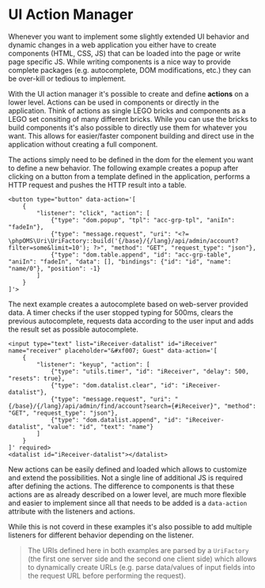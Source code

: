 # UI Action Manager

Whenever you want to implement some slightly extended UI behavior and dynamic changes in a web application you either have to create components (HTML, CSS, JS) that can be loaded into the page or write page specific JS. While writing components is a nice way to provide complete packages (e.g. autocomplete, DOM modifications, etc.) they can be over-kill or tedious to implement. 

With the UI action manager it's possible to create and define __actions__ on a lower level. Actions can be used in components or directly in the application. Think of actions as single LEGO bricks and components as a LEGO set consiting of many different bricks. While you can use the bricks to build components it's also possible to directly use them for whatever you want. This allows for easier/faster component building and direct use in the application without creating a full component. 

The actions simply need to be defined in the dom for the element you want to define a new behavior. The following example creates a popup after clicking on a button from a template defined in the application, performs a HTTP request and pushes the HTTP result into a table.

```
<button type="button" data-action='[
    {
        "listener": "click", "action": [
            {"type": "dom.popup", "tpl": "acc-grp-tpl", "aniIn": "fadeIn"},
            {"type": "message.request", "uri": "<?= \phpOMS\Uri\UriFactory::build('{/base}/{/lang}/api/admin/account?filter=some&limit=10'); ?>", "method": "GET", "request_type": "json"},
            {"type": "dom.table.append", "id": "acc-grp-table", "aniIn": "fadeIn", "data": [], "bindings": {"id": "id", "name": "name/0"}, "position": -1}
        ]
    }
]'>
```

The next example creates a autocomplete based on web-server provided data. A timer checks if the user stopped typing for 500ms, clears the previous autocomplete, requests data according to the user input and adds the result set as possible autocomplete.

```
<input type="text" list="iReceiver-datalist" id="iReceiver" name="receiver" placeholder="&#xf007; Guest" data-action='[
    {
        "listener": "keyup", "action": [
            {"type": "utils.timer", "id": "iReceiver", "delay": 500, "resets": true},
            {"type": "dom.datalist.clear", "id": "iReceiver-datalist"},
            {"type": "message.request", "uri": "{/base}/{/lang}/api/admin/find/account?search={#iReceiver}", "method": "GET", "request_type": "json"},
            {"type": "dom.datalist.append", "id": "iReceiver-datalist", "value": "id", "text": "name"}
        ]
    }
]' required>
<datalist id="iReceiver-datalist"></datalist>
```

New actions can be easily defined and loaded which allows to customize and extend the possibilities. Not a single line of additional JS is required after defining the actions. The difference to components is that these actions are as already described on a lower level, are much more flexible and easier to implement since all that needs to be added is a `data-action` attribute with the listeners and actions. 

While this is not coverd in these examples it's also possible to add multiple listeners for different behavior depending on the listener.

> The URIs defined here in both examples are parsed by a `UriFactory` (the first one server side and the second one client side) which allows to dynamically create URLs (e.g. parse data/values of input fields into the request URL before performing the request).